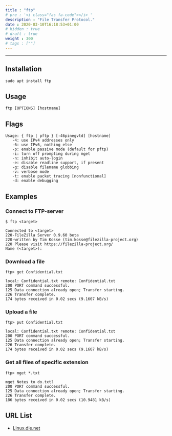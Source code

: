 ```yaml
---
title : "ftp"
# pre : '<i class="fas fa-code"></i> '
description : "File Transfer Protocol."
date : 2020-03-10T16:18:53+01:00
# hidden : true
# draft : true
weight : 300
# tags : [""]
---
```


---

## Installation

```plain
sudo apt install ftp
```

## Usage

```plain
ftp [OPTIONS] [hostname]
```

## Flags

```plain
Usage: { ftp | pftp } [-46pinegvtd] [hostname]
   -4: use IPv4 addresses only
   -6: use IPv6, nothing else
   -p: enable passive mode (default for pftp)
   -i: turn off prompting during mget
   -n: inhibit auto-login
   -e: disable readline support, if present
   -g: disable filename globbing
   -v: verbose mode
   -t: enable packet tracing [nonfunctional]
   -d: enable debugging
```

## Examples

### Connect to FTP-server

```plain
$ ftp <target>

Connected to <target>
220-FileZilla Server 0.9.60 beta
220-written by Tim Kosse (tim.kosse@filezilla-project.org)
220 Please visit https://filezilla-project.org/
Name (<target>):
```

### Download a file

```plain
ftp> get Confidential.txt

local: Confidential.txt remote: Confidential.txt
200 PORT command successful.
125 Data connection already open; Transfer starting.
226 Transfer complete.
174 bytes received in 0.02 secs (9.1607 kB/s)
```

### Upload a file

```plain
ftp> put Confidential.txt

local: Confidential.txt remote: Confidential.txt
200 PORT command successful.
125 Data connection already open; Transfer starting.
226 Transfer complete.
174 bytes received in 0.02 secs (9.1607 kB/s)
```

### Get all files of specific extension

```plain
ftp> mget *.txt

mget Notes to do.txt?
200 PORT command successful.
125 Data connection already open; Transfer starting.
226 Transfer complete.
186 bytes received in 0.02 secs (10.9481 kB/s)
```

## URL List

- [Linux.die.net](https://linux.die.net/man/1/ftp)
